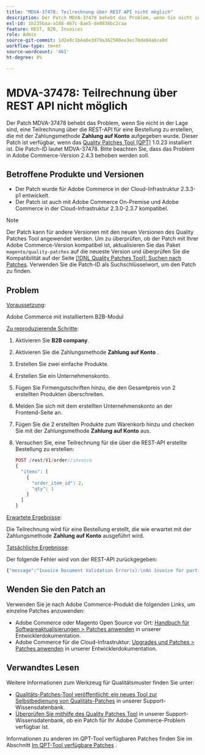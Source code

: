 ```yaml
---
title: "MDVA-37478: Teilrechnung über REST API nicht möglich"
description: Der Patch MDVA-37478 behebt das Problem, wenn Sie nicht in der Lage sind, eine Teilrechnung über die REST-API für eine Bestellung zu erstellen, die mit der Zahlungsmethode **Zahlung auf Konto** aufgegeben wurde. Dieser Patch ist verfügbar, wenn das [Quality Patches Tool (QPT)](https://devdocs.magento.com/guides/v2.4/comp-mgr/patching.html#mqp) 1.0.23 installiert ist. Die Patch-ID lautet MDVA-37478. Bitte beachten Sie, dass das Problem in Adobe Commerce-Version 2.4.3 behoben werden soll.
exl-id: 1b235baa-a188-467c-8ae5-de0836bc2caa
feature: REST, B2B, Invoices
role: Admin
source-git-commit: 1d2e0c1b4a8e3d79a362500ee3ec7bde84a6ce0d
workflow-type: tm+mt
source-wordcount: '461'
ht-degree: 0%

---
```


# MDVA-37478: Teilrechnung über REST API nicht möglich

Der Patch MDVA-37478 behebt das Problem, wenn Sie nicht in der Lage sind, eine Teilrechnung über die REST-API für eine Bestellung zu erstellen, die mit der Zahlungsmethode **Zahlung auf Konto** aufgegeben wurde. Dieser Patch ist verfügbar, wenn das [Quality Patches Tool (QPT)](https://devdocs.magento.com/guides/v2.4/comp-mgr/patching.html#mqp) 1.0.23 installiert ist. Die Patch-ID lautet MDVA-37478. Bitte beachten Sie, dass das Problem in Adobe Commerce-Version 2.4.3 behoben werden soll.

## Betroffene Produkte und Versionen

* Der Patch wurde für Adobe Commerce in der Cloud-Infrastruktur 2.3.3-p1 entwickelt.
* Der Patch ist auch mit Adobe Commerce On-Premise und Adobe Commerce in der Cloud-Infrastruktur 2.3.0-2.3.7 kompatibel.

>[!NOTE]
>
>Der Patch kann für andere Versionen mit den neuen Versionen des Quality Patches Tool angewendet werden. Um zu überprüfen, ob der Patch mit Ihrer Adobe Commerce-Version kompatibel ist, aktualisieren Sie das Paket `magento/quality-patches` auf die neueste Version und überprüfen Sie die Kompatibilität auf der Seite [[!DNL Quality Patches Tool]: Suchen nach Patches](https://devdocs.magento.com/quality-patches/tool.html#patch-grid). Verwenden Sie die Patch-ID als Suchschlüsselwort, um den Patch zu finden.

## Problem

<u>Voraussetzung</u>:

Adobe Commerce mit installiertem B2B-Modul

<u>Zu reproduzierende Schritte</u>:

1. Aktivieren Sie **B2B company**.
1. Aktivieren Sie die Zahlungsmethode **Zahlung auf Konto** .
1. Erstellen Sie zwei einfache Produkte.
1. Erstellen Sie ein Unternehmenskonto.
1. Fügen Sie Firmengutschriften hinzu, die den Gesamtpreis von 2 erstellten Produkten überschreiten.
1. Melden Sie sich mit dem erstellten Unternehmenskonto an der Frontend-Seite an.
1. Fügen Sie die 2 erstellten Produkte zum Warenkorb hinzu und checken Sie mit der Zahlungsmethode **Zahlung auf Konto** aus.
1. Versuchen Sie, eine Teilrechnung für die über die REST-API erstellte Bestellung zu erstellen:

   ```php
   POST /rest/V1/order//invoice
   {
     "items": [
       {
         "order_item_id": 2,
         "qty": 1
       }
     ]
   }
   ```

<u>Erwartete Ergebnisse</u>:

Die Teilrechnung wird für eine Bestellung erstellt, die wie erwartet mit der Zahlungsmethode **Zahlung auf Konto** ausgeführt wird.

<u>Tatsächliche Ergebnisse</u>:

Der folgende Fehler wird von der REST-API zurückgegeben:

```php
{"message":"Invoice Document Validation Error(s):\nAn invoice for partial quantities cannot be issued for this order. To continue, change the specified quantity to the full quantity."}
```

## Wenden Sie den Patch an

Verwenden Sie je nach Adobe Commerce-Produkt die folgenden Links, um einzelne Patches anzuwenden:

* Adobe Commerce oder Magento Open Source vor Ort: [Handbuch für Softwareaktualisierungen > Patches anwenden](https://devdocs.magento.com/guides/v2.4/comp-mgr/patching/mqp.html) in unserer Entwicklerdokumentation.
* Adobe Commerce für die Cloud-Infrastruktur: [Upgrades und Patches > Patches anwenden](https://devdocs.magento.com/cloud/project/project-patch.html) in unserer Entwicklerdokumentation.

## Verwandtes Lesen

Weitere Informationen zum Werkzeug für Qualitätsmuster finden Sie unter:

* [Qualitäts-Patches-Tool veröffentlicht: ein neues Tool zur Selbstbedienung von Qualitäts-Patches](/help/announcements/adobe-commerce-announcements/magento-quality-patches-released-new-tool-to-self-serve-quality-patches.md) in unserer Support-Wissensdatenbank.
* [Überprüfen Sie mithilfe des Quality Patches Tool](/help/support-tools/patches-available-in-qpt-tool/check-patch-for-magento-issue-with-magento-quality-patches.md) in unserer Support-Wissensdatenbank, ob ein Patch für Ihr Adobe Commerce-Problem verfügbar ist.

Informationen zu anderen im QPT-Tool verfügbaren Patches finden Sie im Abschnitt [Im QPT-Tool verfügbare Patches](https://support.magento.com/hc/en-us/sections/360010506631-Patches-available-in-QPT-tool-) .
